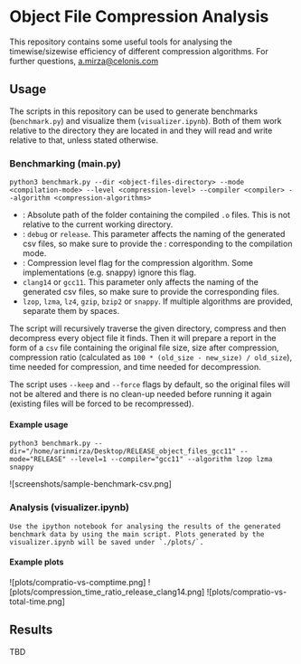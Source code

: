 # Object File Compression Analysis

This repository contains some useful tools for analysing the timewise/sizewise efficiency of different compression algorithms.
For further questions, a.mirza@celonis.com

## Usage

The scripts in this repository can be used to generate benchmarks (`benchmark.py`) and visualize them (`visualizer.ipynb`).
Both of them work relative to the directory they are located in and they will read and write relative to that, unless stated otherwise.

### Benchmarking (main.py)

    python3 benchmark.py --dir <object-files-directory> --mode <compilation-mode> --level <compression-level> --compiler <compiler> --algorithm <compression-algorithms>

- <object-files-directory>: Absolute path of the folder containing the compiled `.o` files. This is not relative to the current working directory.
- <compilation-mode>: `debug` or `release`. This parameter affects the naming of the generated csv files, so make sure to provide the <object-files-directory>: corresponding to the compilation mode.
- <compression-level>: Compression level flag for the compression algorithm. Some implementations (e.g. snappy) ignore this flag.
- <compiler> `clang14` or `gcc11`. This parameter only affects the naming of the generated csv files, so make sure to provide the corresponding files.
- <compression-algorithm> `lzop`, `lzma`, `lz4`, `gzip`, `bzip2` or `snappy`. If multiple algorithms are provided, separate them by spaces.

The script will recursively traverse the given directory, compress and then decompress every object file it finds. Then it will prepare a report in the form of a `csv` file containing the original file size, size after compression, compression ratio (calculated as `100 * (old_size - new_size) / old_size`), time needed for compression, and time needed for decompression. 

The script uses `--keep` and `--force` flags by default, so the original files will not be altered and there is no clean-up needed before running it again (existing files will be forced to be recompressed).

#### Example usage

    python3 benchmark.py --dir="/home/arinmirza/Desktop/RELEASE_object_files_gcc11" --mode="RELEASE" --level=1 --compiler="gcc11" --algorithm lzop lzma snappy

![screenshots/sample-benchmark-csv.png]

### Analysis (visualizer.ipynb)

    Use the ipython notebook for analysing the results of the generated benchmark data by using the main script. Plots generated by the visualizer.ipynb will be saved under `./plots/`. 

#### Example plots

![plots/compratio-vs-comptime.png]
![plots/compression_time_ratio_release_clang14.png]
![plots/compratio-vs-total-time.png]

## Results

TBD